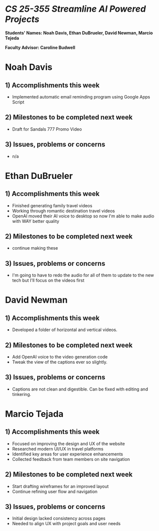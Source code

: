 # *CS 25-355 Streamline AI Powered Projects*

**Students' Names: Noah Davis, Ethan DuBrueler, David Newman, Marcio Tejeda**

**Faculty Advisor: Caroline Budwell**

# Noah Davis

## 1) Accomplishments this week ##
   -  Implemented automatic email reminding program using Google Apps Script

## 2) Milestones to be completed next week ##
   - Draft for Sandals 777 Promo Video

## 3) Issues, problems or concerns ##
   - n/a

# Ethan DuBrueler

## 1) Accomplishments this week ##
   -  Finished generating family travel videos
   -  Working through romantic destination travel videos
   -  OpenAI moved their AI voice to desktop so now I'm able to make audio with WAY better quality

## 2) Milestones to be completed next week ##
   -  continue making these

## 3) Issues, problems or concerns ##
   - I'm going to have to redo the audio for all of them to update to the new tech but I'll focus on the videos first

# David Newman

## 1) Accomplishments this week ##
   -  Developed a folder of horizontal and vertical videos. 

## 2) Milestones to be completed next week ##
   -  Add OpenAI voice to the video generation code
   -  Tweak the view of the captions ever so slightly. 

## 3) Issues, problems or concerns ##
   -  Captions are not clean and digestible. Can be fixed with editing and tinkering. 



# Marcio Tejada

## 1) Accomplishments this week ##
   -  Focused on improving the design and UX of the website
   -  Researched modern UI/UX in travel platforms
   -  Identified key areas for user experience enhancements
   -  Collected feedback from team members on site navigation

## 2) Milestones to be completed next week ##
   - Start drafting wireframes for an improved layout
   - Continue refining user flow and navigation

## 3) Issues, problems or concerns ##
   - Initial design lacked consistency across pages
   - Needed to align UX with project goals and user needs 
